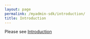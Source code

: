 ```yaml
---
layout: page
permalink: /myadmin-sdk/introduction/
title: Introduction
---
```

Please see [Introduction](https://myadmin.geotab.com/sdk#/intro)